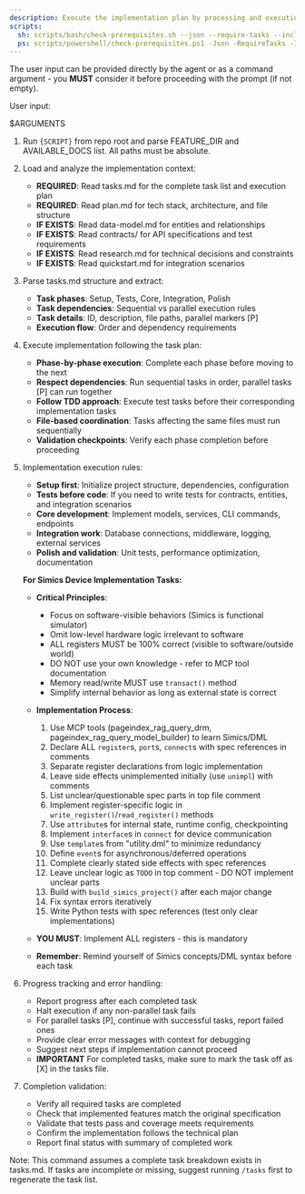 ```yaml
---
description: Execute the implementation plan by processing and executing all tasks defined in tasks.md
scripts:
  sh: scripts/bash/check-prerequisites.sh --json --require-tasks --include-tasks
  ps: scripts/powershell/check-prerequisites.ps1 -Json -RequireTasks -IncludeTasks
---
```


The user input can be provided directly by the agent or as a command argument - you **MUST** consider it before proceeding with the prompt (if not empty).

User input:

$ARGUMENTS

1. Run `{SCRIPT}` from repo root and parse FEATURE_DIR and AVAILABLE_DOCS list. All paths must be absolute.

2. Load and analyze the implementation context:
   - **REQUIRED**: Read tasks.md for the complete task list and execution plan
   - **REQUIRED**: Read plan.md for tech stack, architecture, and file structure
   - **IF EXISTS**: Read data-model.md for entities and relationships
   - **IF EXISTS**: Read contracts/ for API specifications and test requirements
   - **IF EXISTS**: Read research.md for technical decisions and constraints
   - **IF EXISTS**: Read quickstart.md for integration scenarios

3. Parse tasks.md structure and extract:
   - **Task phases**: Setup, Tests, Core, Integration, Polish
   - **Task dependencies**: Sequential vs parallel execution rules
   - **Task details**: ID, description, file paths, parallel markers [P]
   - **Execution flow**: Order and dependency requirements

4. Execute implementation following the task plan:
   - **Phase-by-phase execution**: Complete each phase before moving to the next
   - **Respect dependencies**: Run sequential tasks in order, parallel tasks [P] can run together  
   - **Follow TDD approach**: Execute test tasks before their corresponding implementation tasks
   - **File-based coordination**: Tasks affecting the same files must run sequentially
   - **Validation checkpoints**: Verify each phase completion before proceeding

5. Implementation execution rules:
   - **Setup first**: Initialize project structure, dependencies, configuration
   - **Tests before code**: If you need to write tests for contracts, entities, and integration scenarios
   - **Core development**: Implement models, services, CLI commands, endpoints
   - **Integration work**: Database connections, middleware, logging, external services
   - **Polish and validation**: Unit tests, performance optimization, documentation

   **For Simics Device Implementation Tasks:**
   - **Critical Principles**:
     * Focus on software-visible behaviors (Simics is functional simulator)
     * Omit low-level hardware logic irrelevant to software
     * ALL registers MUST be 100% correct (visible to software/outside world)
     * DO NOT use your own knowledge - refer to MCP tool documentation
     * Memory read/write MUST use `transact()` method
     * Simplify internal behavior as long as external state is correct
   
   - **Implementation Process**:
     1. Use MCP tools (pageindex_rag_query_drm, pageindex_rag_query_model_builder) to learn Simics/DML
     2. Declare ALL `register`s, `port`s, `connect`s with spec references in comments
     3. Separate register declarations from logic implementation
     4. Leave side effects unimplemented initially (use `unimpl`) with comments
     5. List unclear/questionable spec parts in top file comment
     6. Implement register-specific logic in `write_register()`/`read_register()` methods
     7. Use `attribute`s for internal state, runtime config, checkpointing
     8. Implement `interface`s in `connect` for device communication
     9. Use `template`s from "utility.dml" to minimize redundancy
     10. Define `event`s for asynchronous/deferred operations
     11. Complete clearly stated side effects with spec references
     12. Leave unclear logic as `TODO` in top comment - DO NOT implement unclear parts
     13. Build with `build_simics_project()` after each major change
     14. Fix syntax errors iteratively
     15. Write Python tests with spec references (test only clear implementations)
   
   - **YOU MUST**: Implement ALL registers - this is mandatory
   - **Remember**: Remind yourself of Simics concepts/DML syntax before each task

6. Progress tracking and error handling:
   - Report progress after each completed task
   - Halt execution if any non-parallel task fails
   - For parallel tasks [P], continue with successful tasks, report failed ones
   - Provide clear error messages with context for debugging
   - Suggest next steps if implementation cannot proceed
   - **IMPORTANT** For completed tasks, make sure to mark the task off as [X] in the tasks file.

7. Completion validation:
   - Verify all required tasks are completed
   - Check that implemented features match the original specification
   - Validate that tests pass and coverage meets requirements
   - Confirm the implementation follows the technical plan
   - Report final status with summary of completed work

Note: This command assumes a complete task breakdown exists in tasks.md. If tasks are incomplete or missing, suggest running `/tasks` first to regenerate the task list.